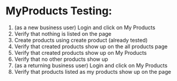 

# MyProducts Testing:
1. (as a new business user) Login and click on My Products
2. Verify that nothing is listed on the page
3. Create products using create product (already tested)
4. Verify that created products show up on the all products page
5. Verify that created products show up on My Products
6. Verify that no other products show up
7. (as a returning business user) Login and click on My Products
8. Verify that products listed as my products show up on the page
